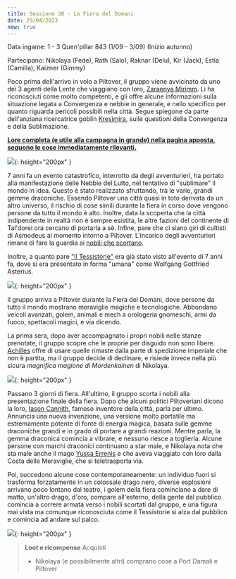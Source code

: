 ```yaml
---
title: Sessione 30 - La Fiera del Domani
date: 29/04/2023
new: true
---
```


Data ingame: 1 - 3 Quen'pillar 843 (1/09 - 3/09) (Inizio autunno)

Partecipano: Nikolaya (Fede), Rath (Salo), Raknar (Delu), Kir (Jack), Estia (Camilla), Kaizner (Gimmy)

Poco prima dell'arrivo in volo a Piltover, il gruppo viene avvicinato da uno dei 3 agenti della Lente che viaggiano con loro, [Zaraenya Mirimm](/xho/npc/krynn#zaraenya-mirimm). Li ha riconosciuti come molto competenti, e gli offre alcune informazioni sulla situazione legata a Convergenza e nebbie in generale, e nello specifico per quanto riguarda pericoli possibili nella città. Segue spiegone da parte dell'anziana ricercatrice goblin [Kresìmira](/xho/npc/krynn#partecipanti-alla-spedizione-a-taldorei), sulle questioni della Convergenza e della Sublimazione.

[**Lore completa (e utile alla campagna in grande) nella pagina apposta, seguono le cose immediatamente rilevanti.**](/xho/lore#convergenza)

![]({{site.data.img.convergence}}){: height="200px" }

7 anni fa un evento catastrofico, interrotto da degli avventurieri, ha portato alla manifestazione delle Nebbie del Lutto, nel tentativo di "sublimare" il mondo in idea. Questo è stato realizzato sfruttando, tra le varie, grandi gemme draconiche. Essendo Piltover una città quasi in toto derivata da un altro universo, il rischio di cose simili durante la fiera in corso dove vengono persone da tutto il mondo è alto. Inoltre, data la scoperta che la città indipendente in realtà non è sempre esistita, le altre fazioni del continente di Tal'dorei ora cercano di portarla a sè. Infine, pare che ci siano giri di cultisti di Asmodeus al momento intorno a Piltover. L'incarico degli avventurieri rimane di fare la guardia ai [nobili che scortano](/xho/npc/krynn#partecipanti-alla-spedizione-a-taldorei).

Inoltre, a quanto pare ["Il Tessistorie"](/xho/npc/fog#asterius-il-tessistorie) era già stato visto all'evento di 7 anni fa, dove si era presentato in forma "umana" come Wolfgang Gottfried Asterius.

![](https://i.imgur.com/gIq9ksg.png){: height="200px" }

Il gruppo arriva a Piltover durante la Fiera del Domani, dove persone da tutto il mondo mostrano meraviglie magiche e tecnologiche. Abbondano veicoli avanzati, golem, animali e mech a orologeria gnomeschi, armi da fuoco, spettacoli magici, e via dicendo.

La prima sera, dopo aver accompagnato i propri nobili nelle stanze prenotate, il gruppo scopre che le proprie per disguido non sono libere. [Achilles](/xho/npc/dwendalian#achilles-piccolo-principe) offre di usare quelle rimaste dalla parte di spedizione imperiale che non è partita, ma il gruppo decide di declinare, e risiede invece nella più sicura *magnifica magione di Mordenkainen* di Nikolaya.

![](https://pbs.twimg.com/media/FCEibwZWEAgEZcs?format=jpg&name=4096x4096){: height="200px" }

Passano 3 giorni di fiera. All'ultimo, il gruppo scorta i nobili alla presentazione finale della fiera. Dopo che alcuni politici Piltoveriani dicono la loro, [Iason Cannith](/xho/npc/taldorei#iason-cannith), famoso inventore della città, parla per ultimo. Annuncia una nuova invenzione, una versione molto portatile ma estremamente potente di fonte di energia magica, basata sulle gemme draconiche grandi e in grado di portare a grandi reazioni. Mentre parla, la gemma draconica comincia a vibrare, e nessuno riesce a toglierla. Alcune persone con marchi draconici continuano a star male, e Nikolaya nota che sta male anche il mago [Yussa Errenis](/xho/npc/clovis#yussa-errenis) e che aveva viaggiato con loro dalla Costa delle Meraviglie, che si teletrasporta via. 

Poi, succedono alcune cose contemporaneamente: un individuo fuori si trasforma forzatamente in un colossale drago nero, diverse esplosioni arrivano poco lontano dal teatro, i golem della fiera cominciano a dare di matto, un'altro drago, d'oro, compare all'esterno, della gente dal pubblico comincia a correre armata verso i nobili scortati dal gruppo, e una figura mai vista ma comunque riconosciuta come il Tessistorie si alza dal pubblico e comincia ad andare sul palco.

![]({{site.data.img.asterius_mad}}){: height="200px" }

> **Loot e ricompense**
> Acquisti
> - Nikolaya (e possibilmente altri) comprano cose a Port Damali e Piltover